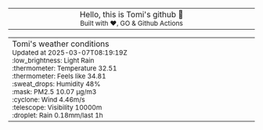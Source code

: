 
<div align="center">
<table>
<tbody>
<td align="center">
<img width="2000" height="0"><br>
Hello, this is Tomi's github 👋<br>
<sup>Built with ❤️, GO & Github Actions</sup><br>
<img width="2000" height="0">
</td>
</tbody>
</table>
</div>
<table>
<tbody>
<td align="left">
<img width="2000" height="0"><br>
Tomi's weather conditions<br>
<sup>Updated at 2025-03-07T08:19:19Z</sup><br>
<sup>:low_brightness: Light Rain</sup><br>
<sup>:thermometer: Temperature 32.51 </sup><br>
<sup>:thermometer: Feels like 34.81</sup><br>
<sup>:sweat_drops: Humidity 48%</sup><br>
<sup>:mask: PM2.5 10.07 μg/m3</sup><br>
<sup>:cyclone: Wind 4.46m/s </sup><br>
<sup>:telescope: Visibility 10000m </sup><br>
<sup>:droplet: Rain 0.18mm/last 1h </sup><br>
<img width="2000" height="0">
</td>
<td align="left">
<img width="2000" height="0"><br>
<br>
<img width="2000" height="0">
</td>
</tbody>
</table>
</div>
    